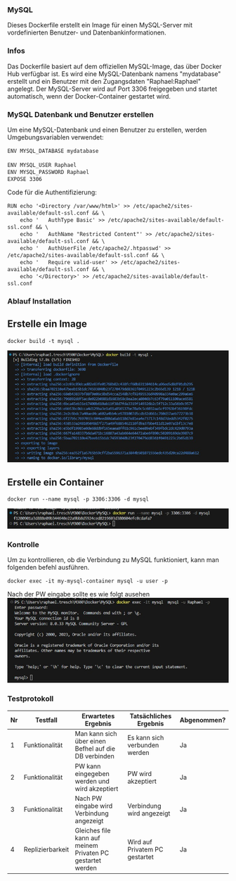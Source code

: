 ### MySQL

Dieses Dockerfile erstellt ein Image für einen MySQL-Server mit vordefinierten Benutzer- und Datenbankinformationen.

### Infos
Das Dockerfile basiert auf dem offiziellen MySQL-Image, das über Docker Hub verfügbar ist. Es wird eine MySQL-Datenbank namens "mydatabase" erstellt und ein Benutzer mit den Zugangsdaten "Raphael:Raphael" angelegt. Der MySQL-Server wird auf Port 3306 freigegeben und startet automatisch, wenn der Docker-Container gestartet wird.

### MySQL Datenbank und Benutzer erstellen
Um eine MySQL-Datenbank und einen Benutzer zu erstellen, werden Umgebungsvariablen verwendet:
```Script
ENV MYSQL_DATABASE mydatabase

ENV MYSQL_USER Raphael
ENV MYSQL_PASSWORD Raphael
EXPOSE 3306
```

Code für die Authentifizierung:
```Script
RUN echo '<Directory /var/www/html>' >> /etc/apache2/sites-available/default-ssl.conf && \
    echo '   AuthType Basic' >> /etc/apache2/sites-available/default-ssl.conf && \
    echo '   AuthName "Restricted Content"' >> /etc/apache2/sites-available/default-ssl.conf && \
    echo '   AuthUserFile /etc/apache2/.htpasswd' >> /etc/apache2/sites-available/default-ssl.conf && \
    echo '   Require valid-user' >> /etc/apache2/sites-available/default-ssl.conf && \
    echo '</Directory>' >> /etc/apache2/sites-available/default-ssl.conf
```

### Ablauf Installation
## Erstelle ein Image

```Script
docker build -t mysql .
```
![](Screenshots/MySQL1.jpg)
## Erstelle ein Container

```Script
docker run --name mysql -p 3306:3306 -d mysql
```
![](Screenshots/MySQL2.jpg)

### Kontrolle

Um zu kontrollieren, ob die Verbindung zu MySQL funktioniert, kann man folgenden befehl ausführen.
```Script
docker exec -it my-mysql-container mysql -u user -p
```
Nach der PW eingabe sollte es wie folgt ausehen
![](Screenshots/MySQL3.jpg)

### Testprotokoll
| Nr | Testfall | Erwartetes Ergebnis | Tatsächliches Ergebnis | Abgenommen? |
| -------- | -------- | -------- | -------- | -------- |
| 1 | Funktionalität | Man kann sich über einen Befhel auf die DB verbinden | Es kann sich verbunden werden | Ja |
| 2 | Funktionalität | PW kann eingegeben werden und wird akzeptiert | PW wird akzeptiert | Ja |
| 3 | Funktionalität | Nach PW eingabe wird Verbindung angezeigt | Verbindung wird angezeigt| Ja |
| 4 | Replizierbarkeit | Gleiches file kann auf meinem Privaten PC gestartet werden | Wird auf Privatem PC gestartet | Ja |